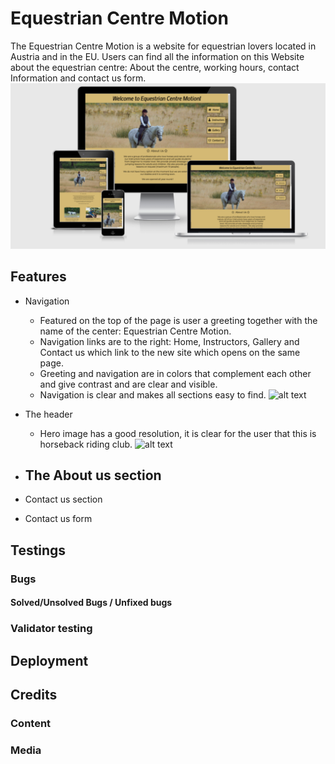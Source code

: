 # Equestrian Centre Motion
The Equestrian Centre Motion is a website for equestrian lovers located in Austria and in the EU. 
Users can find all the information on this Website about the equestrian centre: About the centre, working hours, contact Information and contact us form.
![alt text](assets/images/readme/capture-landing-page.png)


## Features
- Navigation
    - Featured on the top of the page is user a greeting together with the name of the center: Equestrian Centre Motion.
    - Navigation links are to the right: Home, Instructors, Gallery and Contact us which link to the new site which opens on the same page.
    - Greeting and navigation are in colors that complement each other and give contrast and are clear and visible.
    - Navigation is clear and makes all sections easy to find.
    ![alt text](assets/images/feature-navigation.png)

- The header
     - Hero image has a good resolution, it is clear for the user that this is horseback riding club.
     ![alt text](readme/assets/images/capture-hero-image.png)

- The About us section
     -
- Contact us section
- Contact us form

## Testings
### Bugs
#### Solved/Unsolved Bugs / Unfixed bugs
### Validator testing

## Deployment

## Credits

### Content
### Media

  